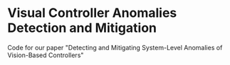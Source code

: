# Visual Controller Anomalies Detection and Mitigation
Code for our paper "Detecting and Mitigating System-Level Anomalies of Vision-Based Controllers"
